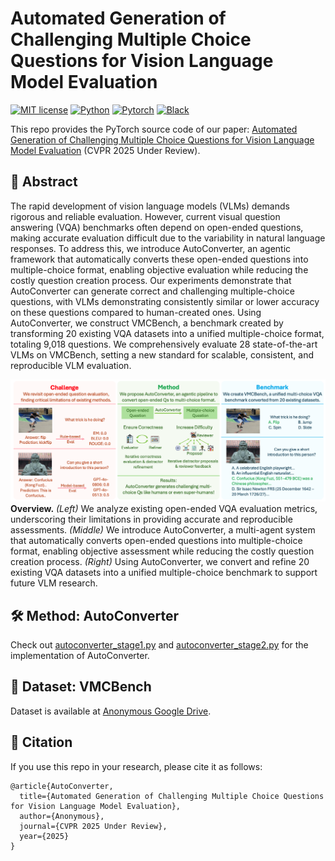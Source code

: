 # Automated Generation of Challenging Multiple Choice Questions for Vision Language Model Evaluation

[![MIT license](https://img.shields.io/badge/License-MIT-blue.svg)](https://lbesson.mit-license.org/)
[![Python](https://img.shields.io/badge/python-3.11-blue.svg)](https://www.python.org/downloads/release/python-311/)
[![Pytorch](https://img.shields.io/badge/Pytorch-2.5-red.svg)](https://pytorch.org/get-started/previous-versions/#v25)
[![Black](https://img.shields.io/badge/code%20style-black-000000.svg)](https://github.com/ambv/black)

This repo provides the PyTorch source code of our paper: [Automated Generation of Challenging Multiple Choice Questions for Vision Language Model Evaluation](.) (CVPR 2025 Under Review).

## 🔮 Abstract

The rapid development of vision language models (VLMs) demands rigorous and reliable evaluation. However, current visual question answering (VQA) benchmarks often depend on open-ended questions, making accurate evaluation difficult due to the variability in natural language responses. To address this, we introduce AutoConverter, an agentic framework that automatically converts these open-ended questions into multiple-choice format, enabling objective evaluation while reducing the costly question creation process. Our experiments demonstrate that AutoConverter can generate correct and challenging multiple-choice questions, with VLMs demonstrating consistently similar or lower accuracy on these questions compared to human-created ones. Using AutoConverter, we construct VMCBench, a benchmark created by transforming 20 existing VQA datasets into a unified multiple-choice format, totaling 9,018 questions. We comprehensively evaluate 28 state-of-the-art VLMs on VMCBench, setting a new standard for scalable, consistent, and reproducible VLM evaluation.

<img src="data/teaser.png"></img>
**Overview.** *(Left)* We analyze existing open-ended VQA evaluation metrics, underscoring their limitations in providing accurate and reproducible assessments. *(Middle)* We introduce AutoConverter, a multi-agent system that automatically converts open-ended questions into multiple-choice format, enabling objective assessment while reducing the costly question creation process. *(Right)* Using AutoConverter, we convert and refine 20 existing VQA datasets into a unified multiple-choice benchmark to support future VLM research.


## 🛠️ Method: AutoConverter

Check out [autoconverter_stage1.py](autoconverter_stage1.py) and [autoconverter_stage2.py](autoconverter_stage2.py) for the implementation of AutoConverter.

## 💎 Dataset: VMCBench

Dataset is available at [Anonymous Google Drive](https://drive.google.com/file/d/1VXm0wrw39gODXCnKIVy1GtpCXzHhDkpo/view?usp=sharing).

## 🎯 Citation

If you use this repo in your research, please cite it as follows:
```
@article{AutoConverter,
  title={Automated Generation of Challenging Multiple Choice Questions for Vision Language Model Evaluation},
  author={Anonymous},
  journal={CVPR 2025 Under Review},
  year={2025}
}
```
